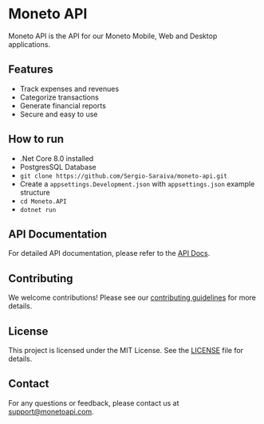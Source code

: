 # Moneto API

Moneto API is the API for our Moneto Mobile, Web and Desktop applications.

## Features

- Track expenses and revenues
- Categorize transactions
- Generate financial reports
- Secure and easy to use

## How to run
- .Net Core 8.0 installed
- PostgresSQL Database
- ```git clone https://github.com/Sergio-Saraiva/moneto-api.git```
- Create a ```appsettings.Development.json``` with ```appsettings.json``` example structure
- ```cd Moneto.API```
- ```dotnet run```

## API Documentation

For detailed API documentation, please refer to the [API Docs](link-to-api-docs).

## Contributing

We welcome contributions! Please see our [contributing guidelines](link-to-contributing-guidelines) for more details.

## License

This project is licensed under the MIT License. See the [LICENSE](link-to-license) file for details.

## Contact

For any questions or feedback, please contact us at support@monetoapi.com.
